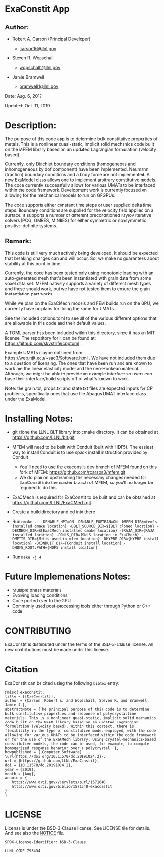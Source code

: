 # ExaConstit App
## Author:
* Robert A. Carson (Principal Developer)
  * carson16@llnl.gov

* Steven R. Wopschall
  * wopschall1@llnl.gov

* Jamie Bramwell
  * bramwell1@llnl.gov

Date: Aug. 6, 2017

Updated: Oct. 11, 2019

# Description: 
The purpose of this code app is to determine bulk constitutive properties of metals. This is a nonlinear quasi-static, implicit solid mechanics code built on the MFEM library based on an updated Lagrangian formulation (velocity based).
               
Currently, only Dirichlet boundary conditions (homogeneous and inhomogeneous by dof component) have been implemented. Neumann (traction) boundary conditions and a body force are not implemented. A new ExaModel class allows one to implement arbitrary constitutive models. The code currently successfully allows for various UMATs to be interfaced within the code framework. Development work is currently focused on allowing for the mechanical models to run on GPGPUs. 

The code supports either constant time steps or user supplied delta time steps. Boundary conditions are supplied for the velocity field applied on a surface. It supports a number of different preconditioned Krylov iterative solvers (PCG, GMRES, MINRES) for either symmetric or nonsymmetric positive-definite systems. 


## Remark:
This code is still very much actively being developed. It should be expected that breaking changes can and will occur. So, we make no guarantees about stability at this point in time. 

Currently, the code has been tested only using monotonic loading with an auto-generated mesh that's been instantiated with grain data from some voxel data set. MFEM natively supports a variety of different mesh types and those should work, but we have not tested them to ensure the grain instantiation part works.

While we plan on the ExaCMech models and FEM builds run on the GPU, we currently have no plans for doing the same for UMATs.

See the included options.toml to see all of the various different options that are allowable in this code and their default values.

A TOML parser has been included within this directory, since it has an MIT license. The repository for it can be found at: https://github.com/skystrife/cpptoml .

Example UMATs maybe obtained from https://web.njit.edu/~sac3/Software.html . We have not included them due to a question of licensing. The ones that have been run and are known to work are the linear elasticity model and the neo-Hookean material. Although, we might be able to provide an example interface so users can base their interface/build scripts off of what's known to work.

Note: the grain.txt, props.txt and state.txt files are expected inputs for CP problems, specifically ones that use the Abaqus UMAT interface class under the ExaModel.

# Installing Notes:

* git clone the LLNL BLT library into cmake directory. It can be obtained at https://github.com/LLNL/blt.git
* MFEM will need to be built with Conduit (built with HDF5). The easiest way to install Conduit is to use spack install instruction provided by Conduit
  * You'll need to use the exaconstit-dev branch of MFEM found on this fork of MFEM: https://github.com/rcarson3/mfem.git
  * We do plan on upstreaming the necessary changes needed for ExaConstit into the master branch of MFEM, so you'll no longer be required to do this
* ExaCMech is required for ExaConstit to be built and can be obtained at https://github.com/LLNL/ExaCMech.git.   

* Create a build directory and cd into there
* Run ```cmake .. -DENABLE_MPI=ON -DENABLE_FORTRAN=ON -DMFEM_DIR{mfem's installed cmake location} -DBLT_SOURCE_DIR=${BLT cloned location} -DECMECH_DIR=${ExaCMech installed cmake location} -DRAJA_DIR={RAJA installed location} -DSNLS_DIR={SNLS location in ExaCMech} -DMETIS_DIR={Metis used in mfem location} -DHYPRE_DIR={HYPRE install location} -DCONDUIT_DIR={Conduit install location} -DHDF5_ROOT:PATH={HDF5 install location}```
* Run ```make -j 4```


#  Future Implemenations Notes:
               
* Multiple phase materials
* Evolving loading conditions
* Code ported over to the GPU
* Commonly used post-processing tools either through Python or C++ code

# CONTRIBUTING

ExaConstit is distributed under the terms of the BSD-3-Clause license. All new contributions must be made under this license.

# Citation
ExaConstit can be cited using the following ```bibtex``` entry:

```
@misc{ exaconstit,
title = {{ExaConstit}},
author = {Carson, Robert A. and Wopschall, Steven R. and Bramwell, Jamie A.},
abstractNote = {The principal purpose of this code is to determine bulk constitutive properties and response of polycrystalline materials. This is a nonlinear quasi-static, implicit solid mechanics code built on the MFEM library based on an updated Lagrangian formulation (velocity based). Within this context, there is flexibility in the type of constitutive model employed, with the code allowing for various UMATs to be interfaced within the code framework or for the use of the ExaCMech library. Using crystal-mechanics-based constitutive models, the code can be used, for example, to compute homogenized response behavior over a polycrystal. },
howpublished = {[Computer Software] \url{https://doi.org/10.11578/dc.20191024.2}},
url = {https://github.com/LLNL/ExaConstit},
doi = {10.11578/dc.20191024.2},
year = {2019},
month = {Aug},
annote = {
   https://www.osti.gov//servlets/purl/1571640
   https://www.osti.gov/biblio/1571640-exaconstit
}
}
```

# LICENSE

License is under the BSD-3-Clause license. See [LICENSE](LICENSE) file for details. And see also the [NOTICE](NOTICE) file. 

`SPDX-License-Identifier: BSD-3-Clause`

``LLNL-CODE-793434``
